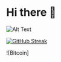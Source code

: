 # Hi there :wave:
![Alt Text](https://media.giphy.com/media/vFKqnCdLPNOKc/giphy.gif)

[![GitHub Streak](https://streak-stats.demolab.com?user=nightzillla&theme=tokyonight_duo&hide_border=true)](https://git.io/streak-stats)

<!-- [![Typing SVG](https://readme-typing-svg.demolab.com/?lines=Hello+my+name+is+Danny;Second+line+of+text)](https://git.io/typing-svg) -->
<!-- https://img.shields.io/badge/CSS3-1572B6?style=for-the-badge&logo=css3&logoColor=white
https://img.shields.io/badge/LinkedIn-0077B5?style=for-the-badge&logo=linkedin&logoColor=white
 -->
![Bitcoin]
